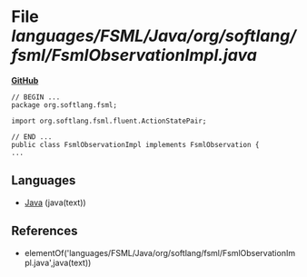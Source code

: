 # File _languages/FSML/Java/org/softlang/fsml/FsmlObservationImpl.java_
**[GitHub](https://github.com/softlang/yas/blob/master/languages/FSML/Java/org/softlang/fsml/FsmlObservationImpl.java)**
```
// BEGIN ...
package org.softlang.fsml;

import org.softlang.fsml.fluent.ActionStatePair;

// END ...
public class FsmlObservationImpl implements FsmlObservation {
...
```

## Languages
* [Java](../languages/Java.md) (java(text))

## References
* elementOf('languages/FSML/Java/org/softlang/fsml/FsmlObservationImpl.java',java(text))
